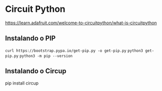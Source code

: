 # Circuit Python
https://learn.adafruit.com/welcome-to-circuitpython/what-is-circuitpython

## Instalando o PIP
`curl https://bootstrap.pypa.io/get-pip.py -o get-pip.py`
`python3 get-pip.py`
`python3 -m pip --version`




## Instalando o Circup

pip install circup 
